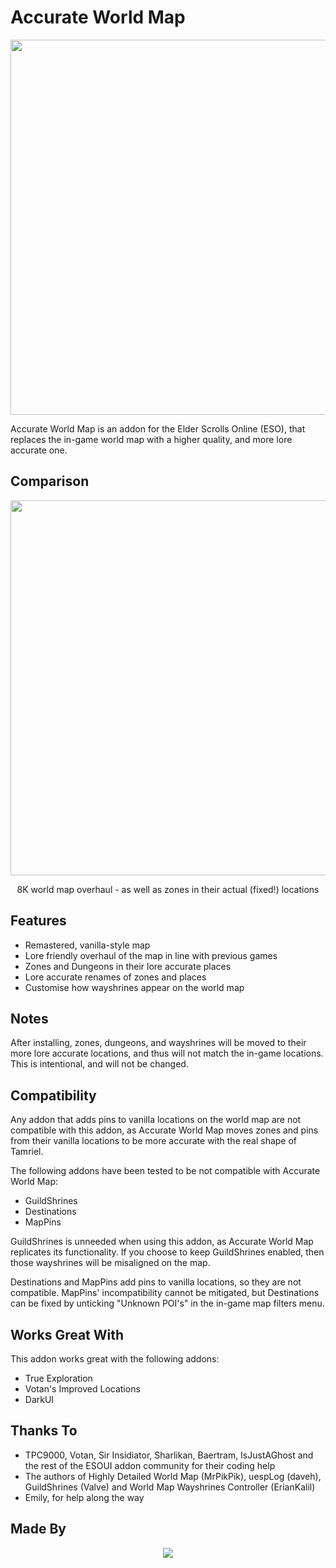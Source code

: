 

# Accurate World Map

<p align="center">
  <img src="https://user-images.githubusercontent.com/30050459/170882975-759bac00-7a94-479a-abf2-146f035e8237.png" width="600">
</p>


Accurate World Map is an addon for the Elder Scrolls Online (ESO), that replaces the in-game world map with a higher quality, and more lore accurate one.

## Comparison

<p align="center">
  <img src="https://cdn.discordapp.com/attachments/784696154537328643/979614755947966464/accurate_world_map_comparison.gif" width="600" height="600">
</p>
<p align="center"> 8K world map overhaul - as well as zones in their actual (fixed!) locations</p>

## Features

- Remastered, vanilla-style map
- Lore friendly overhaul of the map in line with previous games
- Zones and Dungeons in their lore accurate places
- Lore accurate renames of zones and places
- Customise how wayshrines appear on the world map

## Notes

After installing, zones, dungeons, and wayshrines will be moved to their more lore accurate locations, and thus will not match the in-game locations. This is intentional, and will not be changed.

## Compatibility

Any addon that adds pins to vanilla locations on the world map are not compatible with this addon, as Accurate World Map moves zones and pins from their vanilla locations to be more accurate with the real shape of Tamriel.

The following addons have been tested to be not compatible with Accurate World Map:

- GuildShrines
- Destinations
- MapPins

GuildShrines is unneeded when using this addon, as Accurate World Map replicates its functionality. If you choose to keep GuildShrines enabled, then those wayshrines will be misaligned on the map.

Destinations and MapPins add pins to vanilla locations, so they are not compatible. MapPins' incompatibility cannot be mitigated, but Destinations can be fixed by unticking "Unknown POI's" in the in-game map filters menu.

## Works Great With

This addon works great with the following addons:

- True Exploration
- Votan's Improved Locations
- DarkUI

## Thanks To

- TPC9000, Votan, Sir Insidiator, Sharlikan, Baertram, IsJustAGhost and the rest of the ESOUI addon community for their coding help
- The authors of Highly Detailed World Map (MrPikPik), uespLog (daveh), GuildShrines (Valve) and World Map Wayshrines Controller (ErianKalil)
- Emily, for help along the way

## Made By

<p align="center">
  <img src="https://media.discordapp.net/attachments/979030537773650013/980727324901277706/vylaera_and_thal_circle_banner.png">
</p>

